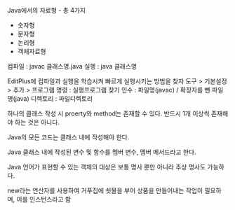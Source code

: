 Java에서의 자료형 - 총 4가지
- 숫자형
- 문자형
- 논리형
- 객체자료형

컴파일 : javac 클래스명.java
실행 : java 클래스명

EditPlus에 컴파일과 실행을 학습시켜 빠르게 실행시키는 방법을 찾자
도구 > 기본설정 > 추가 > 프로그램
명령 : 실행프로그램 찾기
인수 : 파일명(javac) / 확장자를 뺀 파일명(java)
디렉토리 : 파일디렉토리

하나의 클래스 작성 시 proerty와 method는 존재할 수 있다. 
반드시 1개 이상씩 존재해야 하는 것은 아니다.

Java의 모든 코드는 클래스 내에 작성해야 한다.

Java 클래스 내에 작성된 변수 및 함수를 멤버 변수, 멤버 메서드라고 한다.

Java 언어가 표현할 수 있는 객체의 대상은 보통 명사 뿐만 아니라 추상 명사도 가능하다.

new라는 연산자를 사용하여 거푸집에 쇳물을 부어 상품을 만들어내는 작업이 필요하며, 이를 인스턴스라고 함